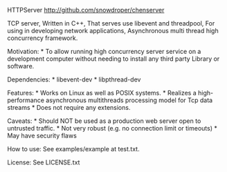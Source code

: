 HTTPServer
http://github.com/snowdroper/chenserver

TCP server, 
    Written in C++, 
    That serves use libevent and threadpool,
    For using in developing network applications,
    Asynchronous multi thread high concurrency framework.

Motivation:
    * To allow running high concurrency server service on a development computer without needing to install any third party Library or software. 

Dependencies:
    * libevent-dev
    * libpthread-dev

Features:
    * Works on Linux as well as POSIX systems.
    * Realizes a high-performance asynchronous multithreads processing model for Tcp data streams
    * Does not require any extensions.
    
Caveats:
    * Should NOT be used as a production web server open to untrusted traffic.
    * Not very robust (e.g. no connection limit or timeouts)
    * May have security flaws
    
How to use:
    See examples/example at test.txt. 
    
License:
    See LICENSE.txt
